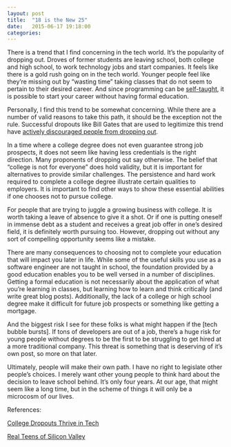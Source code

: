 ```yaml
---
layout: post
title:  "18 is the New 25"
date:   2015-06-17 19:18:00
categories:
---
```



There is a trend that I find concerning in the tech world. It’s the popularity of dropping out. Droves of former students are leaving school, both college and high school, to work technology jobs and start companies. It feels like there is a gold rush going on in the tech world. Younger people feel like they’re missing out by “wasting time” taking classes that do not seem to pertain to their desired career. And since programming can be [self-taught], it is possible to start your career without having formal education.

Personally, I find this trend to be somewhat concerning. While there are a number of valid reasons to take this path, it should be the exception not the rule. Successful dropouts like Bill Gates that are used to legitimize this trend have [actively discouraged people from dropping out].

In a time where a college degree does not even guarantee strong job prospects, it does not seem like having less credentials is the right direction. Many proponents of dropping out say otherwise. The belief that “college is not for everyone” does hold validity, but it is important for alternatives to provide similar challenges. The persistence and hard work required to complete a college degree illustrate certain qualities to employers. It is important to find other ways to show these essential abilities if one chooses not to pursue college.

For people that are trying to juggle a growing business with college. It is worth taking a leave of absence to give it a shot. Or if one is putting oneself in immense debt as a student and receives a great job offer in one’s desired field, it is definitely worth pursuing too. However, dropping out without any sort of compelling opportunity seems like a mistake.

There are many consequences to choosing not to complete your education that will impact you later in life. While some of the useful skills you use as a software engineer are not taught in school, the foundation provided by a good education enables you to be well versed in a number of disciplines. Getting a formal education is not necessarily about the application of what you’re learning in classes, but learning how to learn and think critically (and write great blog posts). Additionally, the lack of a college or high school degree make it difficult for future job prospects or something like getting a mortgage.

And the biggest risk I see for these folks is what might happen if the [tech bubble bursts]. If tons of developers are out of a job, there’s a huge risk for young people without degrees to be the first to be struggling to get hired at a more traditional company. This threat is something that is deserving of it’s own post, so more on that later.

Ultimately, people will make their own path. I have no right to legislate other people’s choices. I merely want other young people to think hard about the decision to leave school behind. It’s only four years. At our age, that might seem like a long time, but in the scheme of things it will only be a microcosm of our lives.


References:

[College Dropouts Thrive in Tech]

[Real Teens of Silicon Valley]

[self-taught]: /blog/2015/05/21/getting-started.html
[actively discouraged people from dropping out]: http://www.nytimes.com/2015/06/04/upshot/bill-gates-college-dropout-dont-be-like-me.html?_r=0
[“tech bubble” bursts]: http://www.nytimes.com/2015/05/23/technology/overvalued-in-silicon-valley-but-not-the-word-that-must-not-be-uttered.html?_r=0
[College Dropouts Thrive in Tech]: http://www.wsj.com/articles/college-dropouts-thrive-in-tech-1433323802
[Real Teens of Silicon Valley]: https://stories.californiasunday.com/2015-06-07/real-teenagers-silicon-valley
